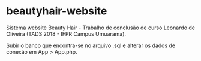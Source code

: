 # beautyhair-website
Sistema website Beauty Hair - Trabalho de conclusão de curso Leonardo de Oliveira (TADS 2018 - IFPR Campus Umuarama).

Subir o banco que encontra-se no arquivo .sql e alterar os dados de conexão em App > App.php.
